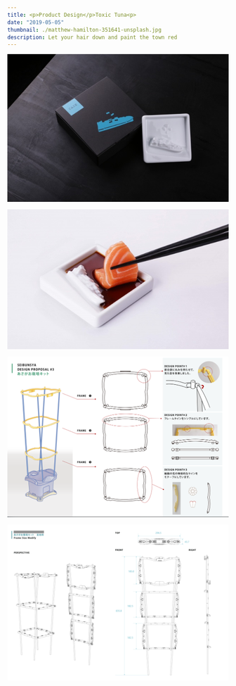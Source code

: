 ```yaml
---
title: <p>Product Design</p>Toxic Tuna<p>
date: "2019-05-05"
thumbnail: ./matthew-hamilton-351641-unsplash.jpg
description: Let your hair down and paint the town red
---
```


![Clean lines](./clem-onojeghuo-207792-unsplash.jpg)

![Clean lines](./mitch-lensink-588486-unsplash.jpg)

![Clean lines](./ricardo-gomez-angel-180819-unsplash.jpg)

![Clean lines](./joanna-kosinska-254406-unsplash.jpg)